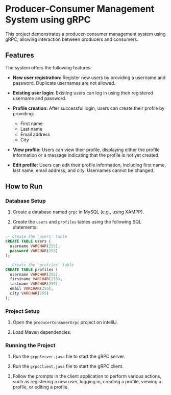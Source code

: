 # Producer-Consumer Management System using gRPC

This project demonstrates a producer-consumer management system using gRPC, allowing interaction between producers and consumers.

## Features

The system offers the following features:

- **New user registration:** Register new users by providing a username and password. Duplicate usernames are not allowed.

- **Existing user login:** Existing users can log in using their registered username and password.

- **Profile creation:** After successful login, users can create their profile by providing:
    - First name
    - Last name
    - Email address
    - City

- **View profile:** Users can view their profile, displaying either the profile information or a message indicating that the profile is not yet created.

- **Edit profile:** Users can edit their profile information, including first name, last name, email address, and city. Usernames cannot be changed.

## How to Run

### Database Setup

1. Create a database named `grpc` in MySQL (e.g., using XAMPP).

2. Create the `users` and `profiles` tables using the following SQL statements:

```sql
-- Create the 'users' table
CREATE TABLE users (
  username VARCHAR(255),
  password VARCHAR(255)
);

-- Create the 'profiles' table
CREATE TABLE profiles (
  username VARCHAR(255),
  firstname VARCHAR(255),
  lastname VARCHAR(255),
  email VARCHAR(255),
  city VARCHAR(255)
);
```


### Project Setup

1. Open the `producerConsumerGrpc` project on intellIJ.

2. Load Maven dependencies.

### Running the Project

1. Run the `grpcServer.java` file to start the gRPC server.

2. Run the `grpcClient.java` file to start the gRPC client.

3. Follow the prompts in the client application to perform various actions, such as registering a new user, logging in, creating a profile, viewing a profile, or editing a profile.
